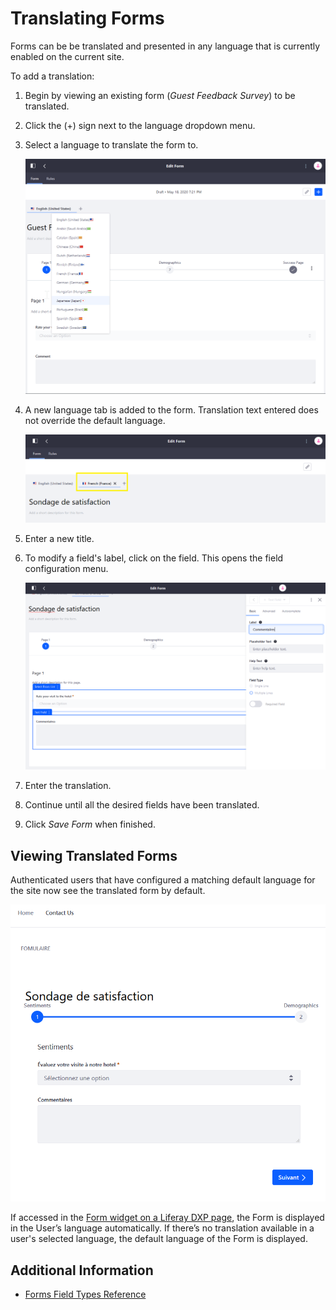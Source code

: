# Translating Forms

Forms can be be translated and presented in any language that is currently enabled on the current site.

To add a translation:

1. Begin by viewing an existing form (_Guest Feedback Survey_) to be translated.
1. Click the (+) sign next to the language dropdown menu.
1. Select a language to translate the form to.

    ![Select the desired language.](./translating-forms/images/01.png)

1. A new language tab is added to the form. Translation text entered does not override the default language.

    ![View the additional form in the next tab.](./translating-forms/images/03.png)

1. Enter a new title.
1. To modify a field's label, click on the field. This opens the field configuration menu.

    ![Translate the field's labels.](./translating-forms/images/02.png)

1. Enter the translation.
1. Continue until all the desired fields have been translated.
1. Click _Save Form_ when finished.

## Viewing Translated Forms

Authenticated users that have configured a matching default language for the site now see the translated form by default.

![Authenticated users whose language settings are localized will see the form in their language.](./translating-forms/images/04.png)

If accessed in the [Form widget on a Liferay DXP page](../sharing-forms.md), the Form is displayed in the User’s language automatically. If there’s no translation available in a user's selected language, the default language of the Form is displayed.

## Additional Information

* [Forms Field Types Reference](../forms-field-types-reference.md)
